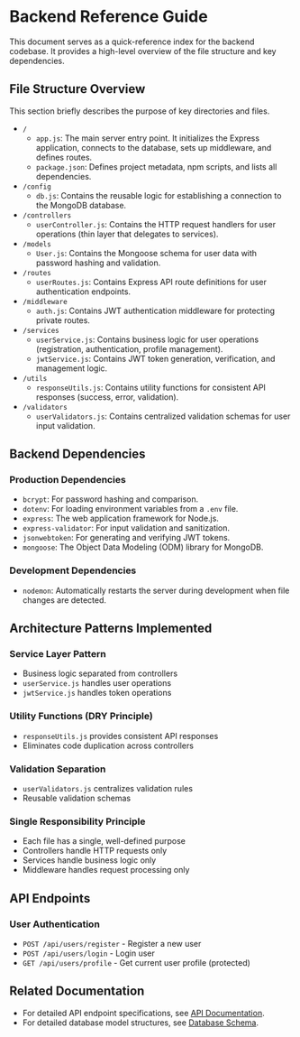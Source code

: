 # Backend Reference Guide

This document serves as a quick-reference index for the backend codebase. It provides a high-level overview of the file structure and key dependencies.

## File Structure Overview

This section briefly describes the purpose of key directories and files.

- `/`
  - `app.js`: The main server entry point. It initializes the Express application, connects to the database, sets up middleware, and defines routes.
  - `package.json`: Defines project metadata, npm scripts, and lists all dependencies.
- `/config`
  - `db.js`: Contains the reusable logic for establishing a connection to the MongoDB database.
- `/controllers`
  - `userController.js`: Contains the HTTP request handlers for user operations (thin layer that delegates to services).
- `/models`
  - `User.js`: Contains the Mongoose schema for user data with password hashing and validation.
- `/routes`
  - `userRoutes.js`: Contains Express API route definitions for user authentication endpoints.
- `/middleware`
  - `auth.js`: Contains JWT authentication middleware for protecting private routes.
- `/services`
  - `userService.js`: Contains business logic for user operations (registration, authentication, profile management).
  - `jwtService.js`: Contains JWT token generation, verification, and management logic.
- `/utils`
  - `responseUtils.js`: Contains utility functions for consistent API responses (success, error, validation).
- `/validators`
  - `userValidators.js`: Contains centralized validation schemas for user input validation.

## Backend Dependencies

### Production Dependencies

- `bcrypt`: For password hashing and comparison.
- `dotenv`: For loading environment variables from a `.env` file.
- `express`: The web application framework for Node.js.
- `express-validator`: For input validation and sanitization.
- `jsonwebtoken`: For generating and verifying JWT tokens.
- `mongoose`: The Object Data Modeling (ODM) library for MongoDB.

### Development Dependencies

- `nodemon`: Automatically restarts the server during development when file changes are detected.

## Architecture Patterns Implemented

### **Service Layer Pattern**

- Business logic separated from controllers
- `userService.js` handles user operations
- `jwtService.js` handles token operations

### **Utility Functions (DRY Principle)**

- `responseUtils.js` provides consistent API responses
- Eliminates code duplication across controllers

### **Validation Separation**

- `userValidators.js` centralizes validation rules
- Reusable validation schemas

### **Single Responsibility Principle**

- Each file has a single, well-defined purpose
- Controllers handle HTTP requests only
- Services handle business logic only
- Middleware handles request processing only

## API Endpoints

### User Authentication

- `POST /api/users/register` - Register a new user
- `POST /api/users/login` - Login user
- `GET /api/users/profile` - Get current user profile (protected)

## Related Documentation

- For detailed API endpoint specifications, see [API Documentation](API.md).
- For detailed database model structures, see [Database Schema](SCHEMA.md).
